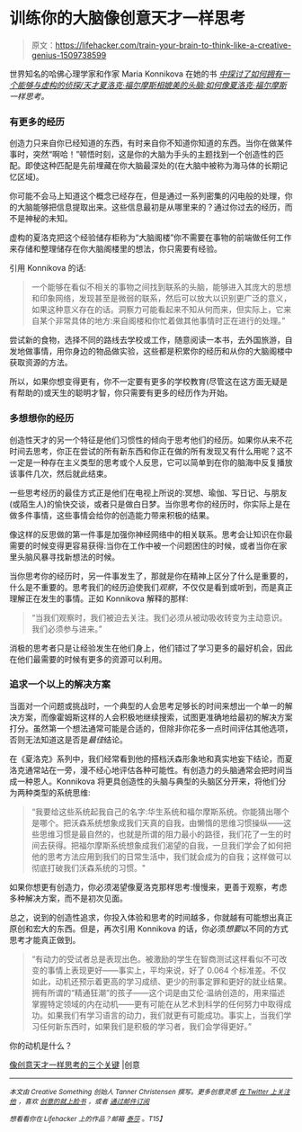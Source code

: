 # 训练你的大脑像创意天才一样思考

> 原文：<https://lifehacker.com/train-your-brain-to-think-like-a-creative-genius-1509738599>

世界知名的哈佛心理学家和作家 Maria Konnikova 在她的书 [*中探讨了如何拥有一个能够与虚构的侦探/天才夏洛克·福尔摩斯相媲美的头脑:如何像夏洛克·福尔摩斯*](http://www.amazon.com/gp/product/0670026573/ref=as_li_ss_tl?asc_campaign=InlineText&asc_refurl=https://lifehacker.com/train-your-brain-to-think-like-a-creative-genius-1509738599&asc_source=&camp=1789&creative=390957&creativeASIN=0670026573&ie=UTF8&linkCode=as2&tag=kinjalifehackerlink-20) *一样思考。*



### 有更多的经历

创造力只来自你已经知道的东西，有时来自你不知道你知道的东西。当你在做某件事时，突然“啊哈！”顿悟时刻，这是你的大脑为手头的主题找到一个创造性的匹配。即使这种匹配是先前埋藏在你大脑最深处的(在大脑中被称为海马体的长期记忆区域)。

你可能不会马上知道这个概念已经存在，但是通过一系列密集的闪电般的处理，你的大脑能够把信息提取出来。这些信息最初是从哪里来的？通过你过去的经历，而不是神秘的未知。

虚构的夏洛克把这个经验储存柜称为“大脑阁楼”你不需要在事物的前端做任何工作来存储和整理储存在你大脑阁楼里的想法，你只需要有经验。

引用 Konnikova 的话:

> 一个能够在看似不相关的事物之间找到联系的头脑，能够进入其庞大的思想和印象网络，发现甚至是微弱的联系，然后可以放大以识别更广泛的意义，如果这种意义存在的话。洞察力可能看起来不知从何而来，但实际上，它来自某个非常具体的地方:来自阁楼和你忙着做其他事情时正在进行的处理。”

尝试新的食物，选择不同的路线去学校或工作，随意阅读一本书，去外国旅游，自发地做事情，用你身边的物品做实验，这些都是积累你的经历和从你的大脑阁楼中获取资源的方法。

所以，如果你想变得更有，你不一定要有更多的学校教育(尽管这在这方面无疑是有帮助的)或天生的聪明才智，你只需要有更多的经历作为开始。

### 多想想你的经历

创造性天才的另一个特征是他们习惯性的倾向于思考他们的经历。如果你从来不花时间去思考，你正在尝试的所有新东西和你正在做的所有发现又有什么用呢？这不一定是一种存在主义类型的思考或个人反思，它可以简单到在你的脑海中反复播放该事件几次，然后就此结束。

一些思考经历的最佳方式正是他们在电视上所说的:冥想、瑜伽、写日记、与朋友(或陌生人)的愉快交谈，或者只是做白日梦。当你思考你的经历时，你实际上是在做多件事情，这些事情会给你的创造能力带来积极的结果。

像这样的反思做的第一件事是加强你神经网络中的相关联系。思考会让知识在你最需要的时候变得更容易获得:当你在工作中被一个问题困住的时候，或者当你在家里头脑风暴寻找新想法的时候。

当你思考你的经历时，另一件事发生了，那就是你在精神上区分了什么是重要的，什么是不重要的。思考我们的经历迫使我们*观察*，不仅仅是看到或听到，而是真正理解正在发生的事情。正如 Konnikova 解释的那样:

> “当我们观察时，我们被迫去关注。我们必须从被动吸收转变为主动意识。我们必须参与进来。”

消极的思考者只是让经验发生在他们身上，他们错过了学习更多的最好机会，因此在他们最需要的时候有更多的资源可以利用。

### 追求一个以上的解决方案

当面对一个问题或挑战时，一个典型的人会思考足够长的时间来想出一个单一的解决方案，而像霍姆斯这样的人会积极地继续搜索，试图更准确地给最初的解决方案打分。虽然第一个想法通常可能是合适的，但除非你花多一点时间评估其他选项，否则无法知道这是否是*最佳*结论。

在《夏洛克》系列中，我们经常看到他的搭档沃森形象地和真实地妄下结论，而夏洛克通常站在一旁，漫不经心地评估各种可能性。有创造力的头脑通常会把时间当成一种恩人。Konnikova 将更具创造性的头脑与典型的头脑区分开来，将他们分为两种类型的系统思维:

> “我要给这些系统起我自己的名字:华生系统和福尔摩斯系统。你能猜出哪个是哪个。把沃森系统想象成我们天真的自我，由懒惰的思维习惯操纵——这些思维习惯是最自然的，也就是所谓的阻力最小的路径，我们花了一生的时间去获得。把福尔摩斯系统想象成我们渴望的自我，一旦我们学会了如何把他的思考方法应用到我们的日常生活中，我们就会成为的自我；这样做可以彻底打破我们沃森系统的习惯。"

如果你想更有创造力，你必须渴望像夏洛克那样思考:慢慢来，更善于观察，考虑多种解决方案，而不是初次见面。

总之，说到的创造性追求，你投入体验和思考的时间越多，你就越有可能想出真正原创和宏大的东西。但是，再次引用 Konnikova 的话，你必须*想要*以不同的方式思考才能真正做到。

> “有动力的受试者总是表现出色。被激励的学生在智商测试这样看似不可改变的事情上表现更好——事实上，平均来说，好了 0.064 个标准差。不仅如此，动机还预示着更高的学习成绩、更少的刑事定罪和更好的就业结果。拥有所谓的“精通狂潮”的孩子——这个词是由艾伦·温纳创造的，用来描述掌握特定领域的内在动机——更有可能在从艺术到科学的任何努力中取得成功。如果我们有学习语言的动力，我们就更有可能成功。事实上，当我们学习任何新东西时，如果我们是积极的学习者，我们会学得更好。”

你的动机是什么？

[像创意天才一样思考的三个关键](http://www.creativesomething.net/post/54669443481/three-keys-to-thinking-like-a-creative-genius) |创意

* * *

<small>*本文由 Creative Something 创始人 Tanner Christensen 撰写。更多创意灵感*</small> [<small>*在 Twitter 上关注他*</small>](http://twitter.com/tannerc) <small>*，喜欢*</small> [<small>*创意的就上脸书*</small>](https://www.facebook.com/creativesomething) <small>*，或者*</small> [<small>*通过邮件订阅*</small>](http://www.creativesomething.net/subscribe)<small></small>

*<small>*想看看你在 Lifehacker 上的作品？邮箱*</small> [<small>*泰莎*</small>](https://mail.google.com/mail/?view=cm&fs=1&tf=1&to=tessa@lifehacker.com) <small>*。*T15】</small>*
